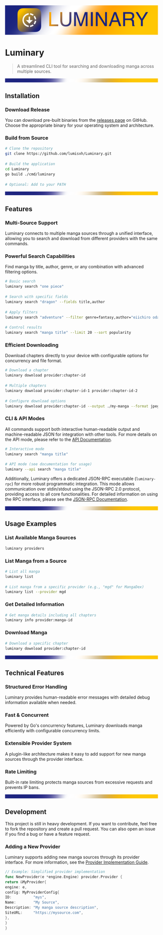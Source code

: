 ![Luminary Banner](.github/assets/luminary-banner.png)

# Luminary

> A streamlined CLI tool for searching and downloading manga across multiple sources.

![Separator](.github/assets/luminary-separator.png)

## Installation

### Download Release

You can download pre-built binaries from the [releases page](https://github.com/lumisxh/Luminary/releases) on GitHub.
Choose the appropriate binary for your operating system and architecture.

### Build from Source

```bash
# Clone the repository
git clone https://github.com/lumisxh/Luminary.git

# Build the application
cd Luminary
go build ./cmd/luminary

# Optional: Add to your PATH
```

![Separator](.github/assets/luminary-separator.png)

## Features

### Multi-Source Support

Luminary connects to multiple manga sources through a unified interface, allowing you to search and download from
different providers with the same commands.

### Powerful Search Capabilities

Find manga by title, author, genre, or any combination with advanced filtering options.

```bash
# Basic search
luminary search "one piece"

# Search with specific fields
luminary search "dragon" --fields title,author

# Apply filters
luminary search "adventure" --filter genre=fantasy,author="eiichiro oda"

# Control results
luminary search "manga title" --limit 20 --sort popularity
```

### Efficient Downloading

Download chapters directly to your device with configurable options for concurrency and file format.

```bash
# Download a chapter
luminary download provider:chapter-id

# Multiple chapters
luminary download provider:chapter-id-1 provider:chapter-id-2

# Configure download options
luminary download provider:chapter-id --output ./my-manga --format jpeg --concurrent 10
```

### CLI & API Modes

All commands support both interactive human-readable output and machine-readable JSON for integration with other tools.
For more details on the API mode, please refer to the [API Documentation](Api_Doc.md).

```bash
# Interactive mode
luminary search "manga title"

# API mode (see documentation for usage)
luminary --api search "manga title"
```

Additionally, Luminary offers a dedicated JSON-RPC executable (`luminary-rpc`) for more robust programmatic integration. 
This mode allows communication over stdin/stdout using the JSON-RPC 2.0 protocol, providing access to all core 
functionalities. For detailed information on using the RPC interface, 
please see the [JSON-RPC Documentation](RPC_Doc.md).

![Separator](.github/assets/luminary-separator.png)

## Usage Examples

### List Available Manga Sources

```bash
luminary providers
```

### List Manga from a Source

```bash
# List all manga
luminary list

# List manga from a specific provider (e.g., "mgd" for MangaDex)
luminary list --provider mgd
```

### Get Detailed Information

```bash
# Get manga details including all chapters
luminary info provider:manga-id
```

### Download Manga

```bash
# Download a specific chapter
luminary download provider:chapter-id
```

![Separator](.github/assets/luminary-separator.png)

## Technical Features

### Structured Error Handling

Luminary provides human-readable error messages with detailed debug information available when needed.

### Fast & Concurrent

Powered by Go's concurrency features, Luminary downloads manga efficiently with configurable concurrency limits.

### Extensible Provider System

A plugin-like architecture makes it easy to add support for new manga sources through the provider interface.

### Rate Limiting

Built-in rate limiting protects manga sources from excessive requests and prevents IP bans.

![Separator](.github/assets/luminary-separator.png)

## Development

This project is still in heavy development.
If you want to contribute, feel free to fork the repository and create a pull
request.
You can also open an issue if you find a bug or have a feature request.

### Adding a New Provider

Luminary supports adding new manga sources through its provider interface. For more information, see
the [Provider Implementation Guide](internal/providers/provider.md).

```go
// Example: Simplified provider implementation
func NewProvider(e *engine.Engine) provider.Provider {
return &MyProvider{
engine: e,
config: MyProviderConfig{
ID:          "mys",
Name:        "My Source",
Description: "My manga source description",
SiteURL:     "https://mysource.com",
},
}
}
```
